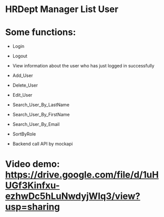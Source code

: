 # HRDept Manager List User
# Some functions:

* Login

* Logout

* View information about the user who has just logged in successfully
* Add_User

* Delete_User

* Edit_User

* Search_User_By_LastName

* Search_User_By_FirstName

* Search_User_By_Email

* SortByRole

* Backend call API by mockapi
  
# Video demo: https://drive.google.com/file/d/1uHUGf3Kinfxu-ezhwDc5hLuNwdyjWIq3/view?usp=sharing
